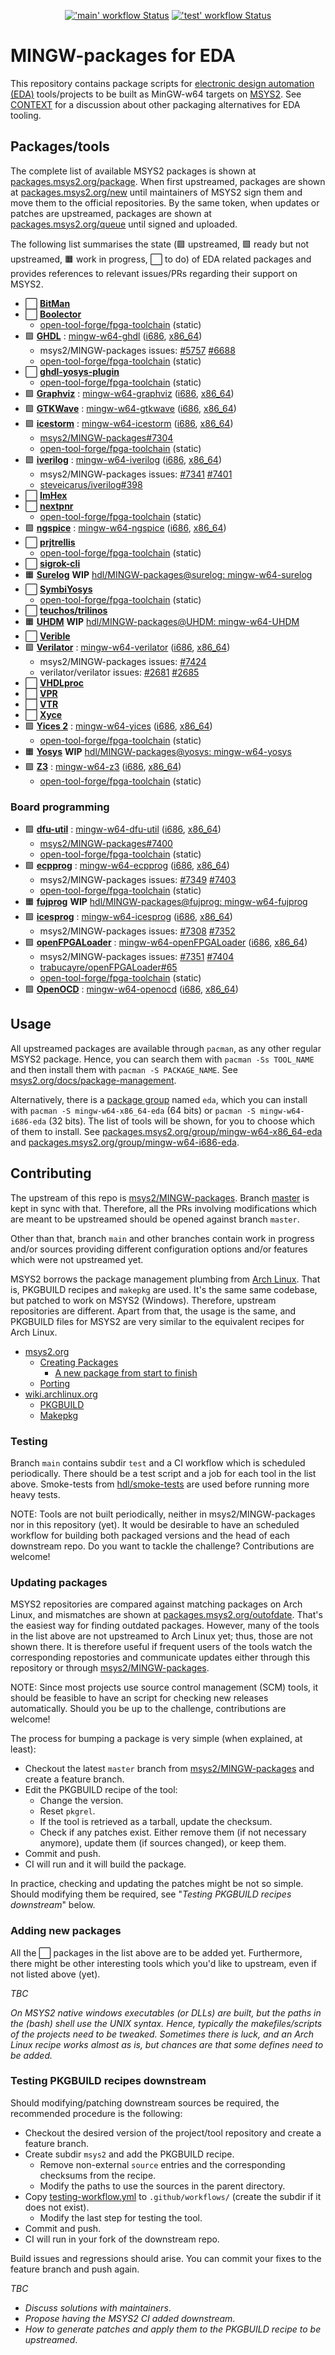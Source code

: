 <p align="center">
  <a title="GitHub Actions workflow 'main'" href="https://github.com/hdl/MINGW-packages/actions?query=workflow%3Amain"><img alt="'main' workflow Status" src="https://img.shields.io/github/workflow/status/hdl/MINGW-packages/main/master?longCache=true&style=flat-square&label=build&logo=Github%20Actions&logoColor=fff"></a><!--
  -->
  <a title="GitHub Actions workflow 'test'" href="https://github.com/hdl/MINGW-packages/actions?query=workflow%3Atest"><img alt="'test' workflow Status" src="https://img.shields.io/github/workflow/status/hdl/MINGW-packages/test/main?longCache=true&style=flat-square&label=test&logo=Github%20Actions&logoColor=fff"></a><!--
  -->
</p>

# MINGW-packages for EDA

This repository contains package scripts for [electronic design automation (EDA)](https://en.wikipedia.org/wiki/Electronic_design_automation) tools/projects to be built as MinGW-w64 targets on [MSYS2](https://www.msys2.org/). See [CONTEXT](CONTEXT.md) for a discussion about other packaging alternatives for EDA tooling.

## Packages/tools

The complete list of available MSYS2 packages is shown at [packages.msys2.org/package](https://packages.msys2.org/package/). When first upstreamed, packages are shown at [packages.msys2.org/new](https://packages.msys2.org/new) until maintainers of MSYS2 sign them and move them to the official repositories. By the same token, when updates or patches are upstreamed, packages are shown at [packages.msys2.org/queue](https://packages.msys2.org/queue) until signed and uploaded.

The following list summarises the state (🟪 upstreamed, 🟩 ready but not upstreamed, 🟧 work in progress, ⬜ to do) of EDA related packages and provides references to relevant issues/PRs regarding their support on MSYS2.

- ⬜ [**BitMan**](https://github.com/khoapham/bitman)
- ⬜ [**Boolector**](https://hdl.github.io/awesome/items/boolector/)
  - [open-tool-forge/fpga-toolchain](https://github.com/open-tool-forge/fpga-toolchain) (static)
- 🟪 [**GHDL**](https://hdl.github.io/awesome/items/ghdl) : [mingw-w64-ghdl](https://github.com/msys2/MINGW-packages/tree/master/mingw-w64-ghdl) ([i686](https://packages.msys2.org/package/mingw-w64-i686-ghdl-mcode), [x86_64](https://packages.msys2.org/package/mingw-w64-x86_64-ghdl-llvm))
  - msys2/MINGW-packages issues: [#5757](https://github.com/msys2/MINGW-packages/pull/5757) [#6688](https://github.com/msys2/MINGW-packages/pull/6688)
  - [open-tool-forge/fpga-toolchain](https://github.com/open-tool-forge/fpga-toolchain) (static)
- ⬜ [**ghdl-yosys-plugin**](https://hdl.github.io/awesome/items/ghdl-yosys-plugin)
  - [open-tool-forge/fpga-toolchain](https://github.com/open-tool-forge/fpga-toolchain) (static)
- 🟪 [**Graphviz**](https://hdl.github.io/awesome/items/graphviz) : [mingw-w64-graphviz](https://github.com/msys2/MINGW-packages/tree/master/mingw-w64-graphviz) ([i686](https://packages.msys2.org/package/mingw-w64-i686-graphviz), [x86_64](https://packages.msys2.org/package/mingw-w64-x86_64-graphviz))
- 🟪 [**GTKWave**](https://hdl.github.io/awesome/items/gtkwave) : [mingw-w64-gtkwave](https://github.com/msys2/MINGW-packages/tree/master/mingw-w64-gtkwave) ([i686](https://packages.msys2.org/package/mingw-w64-i686-gtkwave), [x86_64](https://packages.msys2.org/package/mingw-w64-x86_64-gtkwave))
- 🟪 [**icestorm**](https://hdl.github.io/awesome/items/icestorm) : [mingw-w64-icestorm](https://github.com/msys2/MINGW-packages/tree/master/mingw-w64-icestorm) ([i686](https://packages.msys2.org/package/mingw-w64-i686-icestorm), [x86_64](https://packages.msys2.org/package/mingw-w64-x86_64-icestorm))
  - [msys2/MINGW-packages#7304](https://github.com/msys2/MINGW-packages/pull/7304)
  - [open-tool-forge/fpga-toolchain](https://github.com/open-tool-forge/fpga-toolchain) (static)
- 🟪 [**iverilog**](https://hdl.github.io/awesome/items/iverilog) : [mingw-w64-iverilog](https://github.com/msys2/MINGW-packages/tree/master/mingw-w64-iverilog) ([i686](https://packages.msys2.org/package/mingw-w64-i686-iverilog), [x86_64](https://packages.msys2.org/package/mingw-w64-x86_64-iverilog))
  - msys2/MINGW-packages issues: [#7341](https://github.com/msys2/MINGW-packages/pull/7341) [#7401](https://github.com/msys2/MINGW-packages/pull/7401)
  - [steveicarus/iverilog#398](https://github.com/steveicarus/iverilog/pull/398)
- ⬜ [**ImHex**](https://github.com/WerWolv/ImHex)
- ⬜ [**nextpnr**](https://hdl.github.io/awesome/items/nextpnr)
  - [open-tool-forge/fpga-toolchain](https://github.com/open-tool-forge/fpga-toolchain) (static)
- 🟪 [**ngspice**](https://hdl.github.io/awesome/items/ngspice) : [mingw-w64-ngspice](https://github.com/msys2/MINGW-packages/tree/master/mingw-w64-ngspice) ([i686](https://packages.msys2.org/package/mingw-w64-i686-ngspice), [x86_64](https://packages.msys2.org/package/mingw-w64-x86_64-ngspice))
- ⬜ [**prjtrellis**](https://hdl.github.io/awesome/items/prjtrellis)
  - [open-tool-forge/fpga-toolchain](https://github.com/open-tool-forge/fpga-toolchain) (static)
- ⬜ [**sigrok-cli**](https://hdl.github.io/awesome/items/sigrok-cli)
- 🟧 [**Surelog**](https://hdl.github.io/awesome/items/surelog) **WIP** [hdl/MINGW-packages@surelog: mingw-w64-surelog](https://github.com/hdl/MINGW-packages/tree/surelog/mingw-w64-surelog)
- ⬜ [**SymbiYosys**](https://hdl.github.io/awesome/items/symbiyosys)
  - [open-tool-forge/fpga-toolchain](https://github.com/open-tool-forge/fpga-toolchain) (static)
- ⬜ [**teuchos/trilinos**](https://trilinos.github.io/teuchos.html)
- 🟧 [**UHDM**](https://hdl.github.io/awesome/items/uhdm) **WIP** [hdl/MINGW-packages@UHDM: mingw-w64-UHDM](https://github.com/hdl/MINGW-packages/tree/UHDM/mingw-w64-UHDM)
- ⬜ [**Verible**](https://hdl.github.io/awesome/items/verible)
- 🟪 [**Verilator**](https://hdl.github.io/awesome/items/verilator) : [mingw-w64-verilator](https://github.com/msys2/MINGW-packages/tree/master/mingw-w64-verilator) ([i686](https://packages.msys2.org/package/mingw-w64-i686-verilator), [x86_64](https://packages.msys2.org/package/mingw-w64-x86_64-verilator))
  - msys2/MINGW-packages issues: [#7424](https://github.com/msys2/MINGW-packages/pull/7424)
  - verilator/verilator issues: [#2681](https://github.com/verilator/verilator/pull/2681) [#2685](https://github.com/verilator/verilator/pull/2685)
- ⬜ [**VHDLproc**](https://github.com/nobodywasishere/VHDLproc)
- ⬜ [**VPR**](https://hdl.github.io/awesome/items/vpr)
- ⬜ [**VTR**](https://hdl.github.io/awesome/items/vtr)
- ⬜ [**Xyce**](https://hdl.github.io/awesome/items/xyce)
- 🟪 [**Yices 2**](https://hdl.github.io/awesome/items/yices2) : [mingw-w64-yices](https://github.com/msys2/MINGW-packages/tree/master/mingw-w64-yices) ([i686](https://packages.msys2.org/package/mingw-w64-i686-yices), [x86_64](https://packages.msys2.org/package/mingw-w64-x86_64-yices))
  - [open-tool-forge/fpga-toolchain](https://github.com/open-tool-forge/fpga-toolchain) (static)
- 🟧 [**Yosys**](https://hdl.github.io/awesome/items/yosys) **WIP** [hdl/MINGW-packages@yosys: mingw-w64-yosys](https://github.com/hdl/MINGW-packages/tree/yosys/mingw-w64-yosys)
- 🟪 [**Z3**](https://hdl.github.io/awesome/items/z3) : [mingw-w64-z3](https://github.com/msys2/MINGW-packages/tree/master/mingw-w64-verilator) ([i686](https://packages.msys2.org/package/mingw-w64-i686-z3), [x86_64](https://packages.msys2.org/package/mingw-w64-x86_64-z3))
  - [open-tool-forge/fpga-toolchain](https://github.com/open-tool-forge/fpga-toolchain) (static)

### Board programming

- 🟪 [**dfu-util**](https://hdl.github.io/awesome/items/dfu-util) : [mingw-w64-dfu-util](https://github.com/msys2/MINGW-packages/tree/master/mingw-w64-dfu-util) ([i686](https://packages.msys2.org/package/mingw-w64-i686-dfu-util), [x86_64](https://packages.msys2.org/package/mingw-w64-x86_64-dfu-util))
  - [msys2/MINGW-packages#7400](https://github.com/msys2/MINGW-packages/pull/7400)
  - [open-tool-forge/fpga-toolchain](https://github.com/open-tool-forge/fpga-toolchain) (static)
- 🟪 [**ecpprog**](https://hdl.github.io/awesome/items/ecpprog) : [mingw-w64-ecpprog](https://github.com/msys2/MINGW-packages/tree/master/mingw-w64-ecpprog) ([i686](https://packages.msys2.org/package/mingw-w64-i686-ecpprog), [x86_64](https://packages.msys2.org/package/mingw-w64-x86_64-ecpprog))
  - msys2/MINGW-packages issues: [#7349](https://github.com/msys2/MINGW-packages/pull/7349) [#7403](https://github.com/msys2/MINGW-packages/pull/7403)
  - [open-tool-forge/fpga-toolchain](https://github.com/open-tool-forge/fpga-toolchain) (static)
- 🟧 [**fujprog**](https://hdl.github.io/awesome/items/fujprog) **WIP** [hdl/MINGW-packages@fujprog: mingw-w64-fujprog](https://github.com/hdl/MINGW-packages/tree/fujprog/mingw-w64-fujprog)
- 🟪 [**icesprog**](https://hdl.github.io/awesome/items/icesprog) : [mingw-w64-icesprog](https://github.com/msys2/MINGW-packages/tree/master/mingw-w64-icesprog) ([i686](https://packages.msys2.org/package/mingw-w64-i686-icesprog), [x86_64](https://packages.msys2.org/package/mingw-w64-x86_64-icesprog))
  - msys2/MINGW-packages issues: [#7308](https://github.com/msys2/MINGW-packages/pull/7308) [#7352](https://github.com/msys2/MINGW-packages/pull/7352)
- 🟪 [**openFPGALoader**](https://hdl.github.io/awesome/items/openfpgaloader) : [mingw-w64-openFPGALoader](https://github.com/msys2/MINGW-packages/tree/master/mingw-w64-openFPGALoader) ([i686](https://packages.msys2.org/package/mingw-w64-i686-openFPGALoader), [x86_64](https://packages.msys2.org/package/mingw-w64-x86_64-openFPGALoader))
  - msys2/MINGW-packages issues: [#7351](https://github.com/msys2/MINGW-packages/pull/7351) [#7404](https://github.com/msys2/MINGW-packages/pull/7404)
  - [trabucayre/openFPGALoader#65](https://github.com/trabucayre/openFPGALoader/pull/65)
  - [open-tool-forge/fpga-toolchain](https://github.com/open-tool-forge/fpga-toolchain) (static)
- 🟪 [**OpenOCD**](https://hdl.github.io/awesome/items/openocd) : [mingw-w64-openocd](https://github.com/msys2/MINGW-packages/tree/master/mingw-w64-openocd) ([i686](https://packages.msys2.org/package/mingw-w64-i686-openocd), [x86_64](https://packages.msys2.org/package/mingw-w64-x86_64-openocd4))

## Usage

All upstreamed packages are available through `pacman`, as any other regular MSYS2 package. Hence, you can search them with `pacman -Ss TOOL_NAME` and then install them with `pacman -S PACKAGE_NAME`. See [msys2.org/docs/package-management](https://www.msys2.org/docs/package-management/).

Alternatively, there is a [package group](https://wiki.archlinux.org/index.php/Meta_package_and_package_group) named `eda`, which you can install with `pacman -S mingw-w64-x86_64-eda` (64 bits) or `pacman -S mingw-w64-i686-eda` (32 bits). The list of tools will be shown, for you to choose which of them to install. See [packages.msys2.org/group/mingw-w64-x86_64-eda](https://packages.msys2.org/group/mingw-w64-x86_64-eda) and [packages.msys2.org/group/mingw-w64-i686-eda](https://packages.msys2.org/group/mingw-w64-i686-eda).

## Contributing

The upstream of this repo is [msys2/MINGW-packages](https://github.com/msys2/MINGW-packages). Branch [master](https://github.com/hdl/MINGW-packages/tree/master) is kept in sync with that. Therefore, all the PRs involving modifications which are meant to be upstreamed should be opened against branch `master`.

Other than that, branch `main` and other branches contain work in progress and/or sources providing different configuration options and/or features which were not upstreamed yet.

MSYS2 borrows the package management plumbing from [Arch Linux](https://www.archlinux.org/). That is, PKGBUILD recipes and `makepkg` are used. It's the same same codebase, but patched to work on MSYS2 (Windows). Therefore, upstream repositories are different. Apart from that, the usage is the same, and PKGBUILD files for MSYS2 are very similar to the equivalent recipes for Arch Linux.

- [msys2.org](https://www.msys2.org)
  - [Creating Packages](https://www.msys2.org/wiki/Creating-Packages/)
    - [A new package from start to finish](https://www.msys2.org/wiki/Creating-Packages/#a-new-package-from-start-to-finish)
  - [Porting](https://www.msys2.org/wiki/Porting/)
- [wiki.archlinux.org](https://wiki.archlinux.org)
  - [PKGBUILD](https://wiki.archlinux.org/index.php/PKGBUILD)
  - [Makepkg](https://wiki.archlinux.org/index.php/Makepkg)

### Testing

Branch `main` contains subdir `test` and a CI workflow which is scheduled periodically. There should be a test script and a job for each tool in the list above. Smoke-tests from [hdl/smoke-tests](https://github.com/hdl/smoke-tests) are used before running more heavy tests.

NOTE: Tools are not built periodically, neither in msys2/MINGW-packages nor in this repository (yet). It would be desirable to have an scheduled workflow for building both packaged versions and the head of each downstream repo. Do you want to tackle the challenge? Contributions are welcome!

### Updating packages

MSYS2 repositories are compared against matching packages on Arch Linux, and mismatches are shown at [packages.msys2.org/outofdate](https://packages.msys2.org/outofdate). That's the easiest way for finding outdated packages. However, many of the tools in the list above are not upstreamed to Arch Linux yet; thus, those are not shown there. It is therefore useful if frequent users of the tools watch the corresponding repostories and communicate updates either through this repository or through [msys2/MINGW-packages](https://github.com/msys2/MINGW-packages).

NOTE: Since most projects use source control management (SCM) tools, it should be feasible to have an script for checking new releases automatically. Should you be up to the challenge, contributions are welcome!

The process for bumping a package is very simple (when explained, at least):

- Checkout the latest `master` branch from [msys2/MINGW-packages](https://github.com/msys2/MINGW-packages) and create a feature branch.
- Edit the PKGBUILD recipe of the tool:
  - Change the version.
  - Reset `pkgrel`.
  - If the tool is retrieved as a tarball, update the checksum.
  - Check if any patches exist. Either remove them (if not necessary anymore), update them (if sources changed), or keep them.
- Commit and push.
- CI will run and it will build the package.

In practice, checking and updating the patches might be not so simple. Should modifying them be required, see "*Testing PKGBUILD recipes downstream*" below.

### Adding new packages

All the ⬜ packages in the list above are to be added yet. Furthermore, there might be other interesting tools which you'd like to upstream, even if not listed above (yet).

*TBC*

*On MSYS2 native windows executables (or DLLs) are built, but the paths in the (bash) shell use the UNIX syntax. Hence, typically the makefiles/scripts of the projects need to be tweaked. Sometimes there is luck, and an Arch Linux recipe works almost as is, but chances are that some defines need to be added.*

### Testing PKGBUILD recipes downstream

Should modifying/patching downstream sources be required, the recommended procedure is the following:

- Checkout the desired version of the project/tool repository and create a feature branch.
- Create subdir `msys2` and add the PKGBUILD recipe.
  - Remove non-external `source` entries and the corresponding checksums from the recipe.
  - Modify the paths to use the sources in the parent directory.
- Copy [testing-workflow.yml](testing-workflow.yml) to `.github/workflows/` (create the subdir if it does not exist).
  - Modify the last step for testing the tool.
- Commit and push.
- CI will run in your fork of the downstream repo.

Build issues and regressions should arise. You can commit your fixes to the feature branch and push again.

*TBC*

- *Discuss solutions with maintainers*.
- *Propose having the MSYS2 CI added downstream*.
- *How to generate patches and apply them to the PKGBUILD recipe to be upstreamed*.
